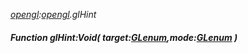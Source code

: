_[opengl](../../modules/opengl/opengl-module.md):[opengl](../../modules/opengl/opengl-module.md).glHint_
##### Function glHint:Void( target:[GLenum](../../modules/opengl/opengl-glenum.md),mode:[GLenum](../../modules/opengl/opengl-glenum.md) )
